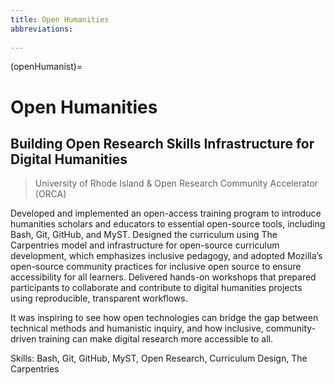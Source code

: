 ```yaml
---
title: Open Humanities
abbreviations:
  
---
```


(openHumanist)=
# Open Humanities 

## Building Open Research Skills Infrastructure for Digital Humanities

> University of Rhode Island & Open Research Community Accelerator (ORCA)


Developed and implemented an open-access training program to introduce humanities scholars and educators to essential open-source tools, including Bash, Git, GitHub, and MyST. Designed the curriculum using The Carpentries model and infrastructure for open-source curriculum development, which emphasizes inclusive pedagogy, and adopted Mozilla’s open-source community practices for inclusive open source to ensure accessibility for all learners. Delivered hands-on workshops that prepared participants to collaborate and contribute to digital humanities projects using reproducible, transparent workflows.

It was inspiring to see how open technologies can bridge the gap between technical methods and humanistic inquiry, and how inclusive, community-driven training can make digital research more accessible to all.


Skills: Bash, Git, GitHub, MyST, Open Research, Curriculum Design, The Carpentries